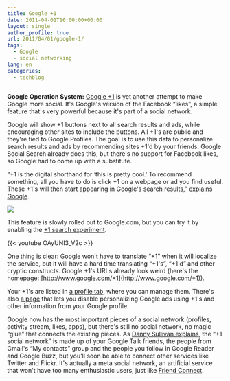 ```yaml
---
title: Google +1
date: 2011-04-01T16:00:00+00:00
layout: single
author_profile: true
url: 2011/04/01/google-1/
tags:
  - Google
  - social networking
lang: en
categories: 
  - techblog
---
```

**Google Operation System:** [Google +1](http://googleblog.blogspot.com/2011/03/1s-right-recommendations-right-when-you.html) is yet another attempt to make Google more social. It's Google's version of the Facebook “likes”, a simple feature that's very powerful because it's part of a social network.

Google will show +1 buttons next to all search results and ads, while encouraging other sites to include the buttons. All +1's are public and they're tied to Google Profiles. The goal is to use this data to personalize search results and ads by recommending sites +1'd by your friends. Google Social Search already does this, but there's no support for Facebook likes, so Google had to come up with a substitute.

“+1 is the digital shorthand for &#8216;this is pretty cool.' To recommend something, all you have to do is click +1 on a webpage or ad you find useful. These +1's will then start appearing in Google's search results,” [explains Google](http://googleblog.blogspot.com/2011/03/1s-right-recommendations-right-when-you.html).

![](http://lh3.ggpht.com/_vaUVXcmC3OI/TZXvh1yWm_I/AAAAAAAADy8/C_ilIos0yv0/s1600-h/google-plus-one%5B3%5D.png)

This feature is slowly rolled out to Google.com, but you can try it by enabling the [+1 search experiment](http://www.google.com/experimental/index.html).

{{< youtube OAyUNI3_V2c >}}

One thing is clear: Google won't have to translate “+1” when it will localize the service, but it will have a hard time translating “+1's”, “+1'd” and other cryptic constructs. Google +1's URLs already look weird (here's the homepage: [http://www.google.com/+1](http://www.google.com/+1)).

Your +1's are listed in [a profile tab](https://profiles.google.com/me/plusones), where you can manage them. There's also [a page](https://profiles.google.com/+1/personalization/) that lets you disable personalizing Google ads using +1's and other information from your Google profile.

Google now has the most important pieces of a social network (profiles, activity stream, likes, apps), but there's still no social network, no magic “glue” that connects the existing pieces. As [Danny Sullivan explains](http://searchengineland.com/meet-1-googles-answer-to-the-facebook-like-button-70569), the “+1 social network” is made up of your Google Talk friends, the people from Gmail's “My contacts” group and the people you follow in Google Reader and Google Buzz, but you'll soon be able to connect other services like Twitter and Flickr. It's actually a meta social network, an artificial service that won't have too many enthusiastic users, just like [Friend Connect](http://www.google.com/friendconnect).
